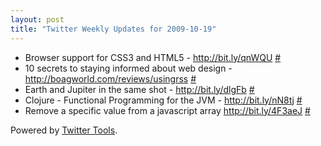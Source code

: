 ```yaml
---
layout: post
title: "Twitter Weekly Updates for 2009-10-19"
---
```


<ul class="aktt_tweet_digest">
	<li>Browser support for CSS3 and HTML5 - <a href="http://bit.ly/qnWQU" rel="nofollow">http://bit.ly/qnWQU</a> <a href="http://twitter.com/Joshua_C/statuses/4966533845">#</a></li>
	<li>10 secrets to staying informed about web design - <a href="http://boagworld.com/reviews/usingrss" rel="nofollow">http://boagworld.com/reviews/usingrss</a> <a href="http://twitter.com/Joshua_C/statuses/4962957714">#</a></li>
	<li>Earth and Jupiter in the same shot - <a href="http://bit.ly/dlgFb" rel="nofollow">http://bit.ly/dlgFb</a> <a href="http://twitter.com/Joshua_C/statuses/4962887490">#</a></li>
	<li>Clojure - Functional Programming for the JVM - <a href="http://bit.ly/nN8tj" rel="nofollow">http://bit.ly/nN8tj</a> <a href="http://twitter.com/Joshua_C/statuses/4962873149">#</a></li>
	<li>Remove a specific value from a javascript array <a href="http://bit.ly/4F3aeJ" rel="nofollow">http://bit.ly/4F3aeJ</a> <a href="http://twitter.com/Joshua_C/statuses/4957514824">#</a></li>
</ul>
<p class="aktt_credit">Powered by <a href="http://alexking.org/projects/wordpress">Twitter Tools</a>.</p>